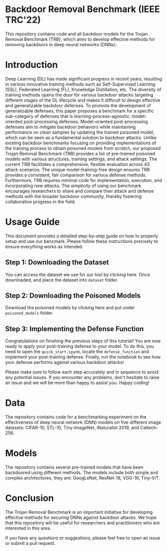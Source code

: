 # Backdoor Removal Benchmark (IEEE TRC'22)
This repository contains code and all backdoor models for the Trojan Removal Benchmark (TRB), which aims to develop effective methods for removing backdoors in deep neural networks (DNNs). 

# Introduction
Deep Learning (DL) has made significant progress in recent years, resulting in various innovative training methods such as Self-Supervised Learning (SSL), Federated Learning (FL), Knowledge Distillation, etc. The diversity of training methods opens the door for various backdoor attacks targeting different stages of the DL lifecycle and makes it difficult to design effective and generalizable backdoor defenses. To promote the development of generalizable defenses, this paper proposes a benchmark for a specific sub-category of defenses that is learning-process-agnostic: model-oriented post-processing defenses. Model-oriented post-processing defenses aim to mitigate backdoor behaviors while maintaining performance on clean samples by updating the trained poisoned model, which can be seen as a fundamental solution to backdoor attacks. Unlike existing backdoor benchmarks focusing on providing implementations of the training process to obtain poisoned models from scratch, our proposed Trojan Removal Benchmark (TRB) provides a list of pre-trained poisoned models with various structures, training settings, and attack settings. The current TRB facilitates a comprehensive, flexible evaluation across 43 attack scenarios. The unique model-training-free design ensures TRB provides a consistent, fair comparison for various defense methods. Furthermore, TRB requires minimal code for implementation, execution, and incorporating new attacks. The simplicity of using our benchmark encourages researchers to share and compare their attack and defense methods with the broader backdoor community, thereby fostering collaborative progress in the field.


# Usage Guide
This document provides a detailed step-by-step guide on how to properly setup and use our bencmark. Please follow these instructions precisely to ensure everything works as intended.

## Step 1: Downloading the Dataset
You can access the dataset we use for our tool by clicking here. Once downloaded, and place the dataset into `dataset` folder.

## Step 2: Downloading the Poisoned Models
Download the poisoned models by clicking here and put under `poisoned_models` folder.

## Step 3: Implementing the Defense Function
Congratulations on finishing the previous steps of this tutorial! You are now ready to apply your post-training defense to your model. To do this, you need to open the `quick_start.ipynb`, locate the `defense_function` and implement your post-training defense. Finally, run the notebook to see how your defense performs against various backdoor attacks!

Please make sure to follow each step accurately and in sequence to avoid any potential issues. If you encounter any problems, don't hesitate to raise an issue and we will be more than happy to assist you. Happy coding!

# Data
The repository contains code for a benchmarking experiment on the effectiveness of deep neural network (DNN) models on five different image datasets: CIFAR-10, STL-10, Tiny-ImageNet, iNaturalist 2019, and Caltech-256.

# Models
The repository contains several pre-trained models that have been backdoored using different methods. The models include both simple and complex architectures, they are: GoogLeNet, ResNet-18, VGG-16, Tiny-ViT.

# Conclusion
The Trojan Removal Benchmark is an important initiative for developing effective methods for securing DNNs against backdoor attacks. We hope that this repository will be useful for researchers and practitioners who are interested in this area.

If you have any questions or suggestions, please feel free to open an issue or submit a pull request.
